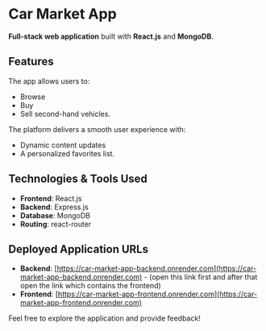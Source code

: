 # Car Market App

**Full-stack web application** built with **React.js** and **MongoDB**. 

## Features

The app allows users to:
- Browse
- Buy 
- Sell second-hand vehicles.

The platform delivers a smooth user experience with:
- Dynamic content updates
- A personalized favorites list.

## Technologies & Tools Used

- **Frontend**: React.js
- **Backend**: Express.js
- **Database**: MongoDB
- **Routing**: react-router

## Deployed Application URLs

- **Backend**: [https://car-market-app-backend.onrender.com](https://car-market-app-backend.onrender.com) - (open this link first and after that open the link which contains the frontend)
- **Frontend**: [https://car-market-app-frontend.onrender.com](https://car-market-app-frontend.onrender.com)

Feel free to explore the application and provide feedback!
